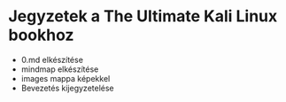 # Jegyzetek a The Ultimate Kali Linux bookhoz

* 0.md elkészítése
* mindmap elkészítése
* images mappa képekkel
* Bevezetés kijegyzetelése
